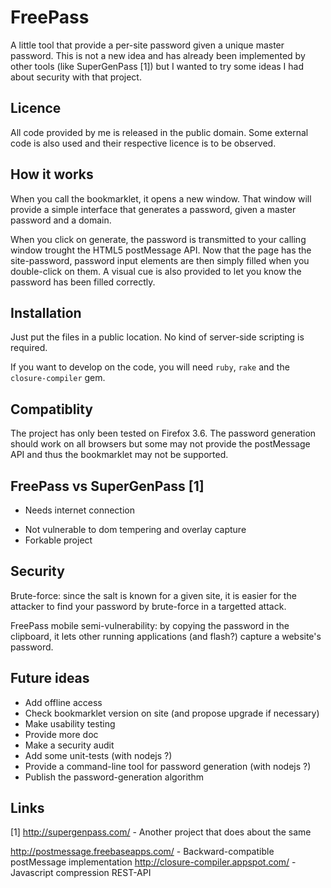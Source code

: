 FreePass
========

A little tool that provide a per-site password given a unique master password.
This is not a new idea and has already been implemented by other tools (like SuperGenPass [1]) but I wanted to try some ideas I had about security with that project.


Licence
-------

All code provided by me is released in the public domain. Some external code is also used and their respective licence is to be observed.

How it works
------------

When you call the bookmarklet, it opens a new window. That window will provide a simple interface that generates a password, given a master password and a domain.

When you click on generate, the password is transmitted to your calling window trought the HTML5 postMessage API. Now that the page has the site-password, password input elements are then simply filled when you double-click on them. A visual cue is also provided to let you know the password has been filled correctly.

Installation
------------

Just put the files in a public location. No kind of server-side scripting is required.

If you want to develop on the code, you will need `ruby`, `rake` and the `closure-compiler` gem.

Compatiblity
------------

The project has only been tested on Firefox 3.6. The password generation should work on all browsers but some may not provide the postMessage API and thus the bookmarklet may not be supported.

FreePass vs SuperGenPass [1]
------------------------

- Needs internet connection
+ Not vulnerable to dom tempering and overlay capture
+ Forkable project

Security
--------

Brute-force: since the salt is known for a given site, it is easier for the attacker to find your password by brute-force in a targetted attack.

FreePass mobile semi-vulnerability: by copying the password in the clipboard, it lets other running applications (and flash?) capture a website's password.

Future ideas
------------

* Add offline access
* Check bookmarklet version on site (and propose upgrade if necessary)
* Make usability testing
* Provide more doc
* Make a security audit
* Add some unit-tests (with nodejs ?)
* Provide a command-line tool for password generation (with nodejs ?)
* Publish the password-generation algorithm

Links
-----

[1] http://supergenpass.com/ - Another project that does about the same

http://postmessage.freebaseapps.com/ - Backward-compatible postMessage implementation
http://closure-compiler.appspot.com/ - Javascript compression REST-API
